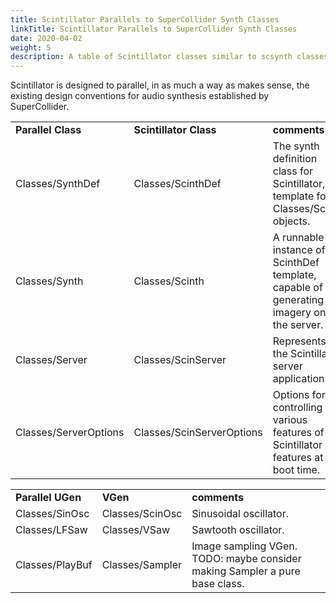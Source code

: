 ```yaml
---
title: Scintillator Parallels to SuperCollider Synth Classes
linkTitle: Scintillator Parallels to SuperCollider Synth Classes
date: 2020-04-02
weight: 5
description: A table of Scintillator classes similar to scsynth classes
---
```

Scintillator is designed to parallel, in as much a way as makes sense, the existing design conventions for audio synthesis established by SuperCollider.

<table>
<tr><td><strong>Parallel Class</strong>

</td><td><strong>Scintillator Class</strong>

</td><td><strong>comments</strong>

</td></tr>
<tr><td>Classes/SynthDef

</td><td>Classes/ScinthDef

</td><td>The synth definition class for Scintillator, a template for Classes/Scinth objects.

</td></tr>
<tr><td>Classes/Synth

</td><td>Classes/Scinth

</td><td>A runnable instance of a ScinthDef template, capable of generating imagery on the server.

</td></tr>
<tr><td>Classes/Server

</td><td>Classes/ScinServer

</td><td>Represents the Scintillator server application.

</td></tr>
<tr><td>Classes/ServerOptions

</td><td>Classes/ScinServerOptions

</td><td>Options for controlling various features of the Scintillator features at boot time.

</td></tr>
</table>
<table>
<tr><td><strong>Parallel UGen</strong>

</td><td><strong>VGen</strong>

</td><td><strong>comments</strong>

</td></tr>
<tr><td>Classes/SinOsc

</td><td>Classes/ScinOsc

</td><td>Sinusoidal oscillator.

</td></tr>
<tr><td>Classes/LFSaw

</td><td>Classes/VSaw

</td><td>Sawtooth oscillator.

</td></tr>
<tr><td>Classes/PlayBuf

</td><td>Classes/Sampler

</td><td>Image sampling VGen. TODO: maybe consider making Sampler a pure base class.

</td></tr>
</table>
